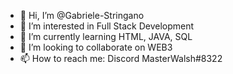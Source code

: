 - 👋 Hi, I’m @Gabriele-Stringano
- 👀 I’m interested in Full Stack Development
- 🌱 I’m currently learning HTML, JAVA, SQL
- 💞️ I’m looking to collaborate on WEB3
- 📫 How to reach me: Discord MasterWalsh#8322
